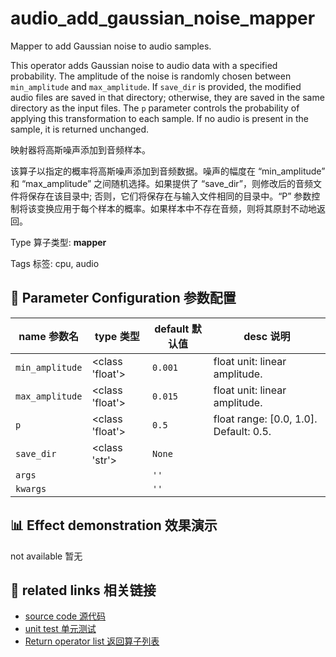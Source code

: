 # audio_add_gaussian_noise_mapper

Mapper to add Gaussian noise to audio samples.

This operator adds Gaussian noise to audio data with a specified probability. The amplitude of the noise is randomly chosen between `min_amplitude` and `max_amplitude`. If `save_dir` is provided, the modified audio files are saved in that directory; otherwise, they are saved in the same directory as the input files. The `p` parameter controls the probability of applying this transformation to each sample. If no audio is present in the sample, it is returned unchanged.

映射器将高斯噪声添加到音频样本。

该算子以指定的概率将高斯噪声添加到音频数据。噪声的幅度在 “min_amplitude” 和 “max_amplitude” 之间随机选择。如果提供了 “save_dir”，则修改后的音频文件将保存在该目录中; 否则，它们将保存在与输入文件相同的目录中。“P” 参数控制将该变换应用于每个样本的概率。如果样本中不存在音频，则将其原封不动地返回。

Type 算子类型: **mapper**

Tags 标签: cpu, audio

## 🔧 Parameter Configuration 参数配置
| name 参数名 | type 类型 | default 默认值 | desc 说明 |
|--------|------|--------|------|
| `min_amplitude` | <class 'float'> | `0.001` | float unit: linear amplitude. |
| `max_amplitude` | <class 'float'> | `0.015` | float unit: linear amplitude. |
| `p` | <class 'float'> | `0.5` | float range: [0.0, 1.0].  Default: 0.5. |
| `save_dir` | <class 'str'> | `None` |  |
| `args` |  | `''` |  |
| `kwargs` |  | `''` |  |

## 📊 Effect demonstration 效果演示
not available 暂无

## 🔗 related links 相关链接
- [source code 源代码](../../../data_juicer/ops/mapper/audio_add_gaussian_noise_mapper.py)
- [unit test 单元测试](../../../tests/ops/mapper/test_audio_add_gaussian_noise_mapper.py)
- [Return operator list 返回算子列表](../../Operators.md)